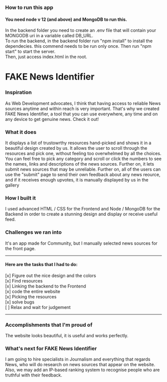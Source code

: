 <h3>How to run this app</h3>
<h4>You need node v 12 (and above) and MongoDB to run this.</h4>
<p>
In the backend folder you need to create an .env file that will contain your MONGODB uri in a variable called DB_URL. <br>
To run the backend, in the backend folder run "npm install" to install the dependecies. this commend needs to be run only once. Then run "npm start" to start the server.<br>
Then, just access index.html in the root.
</p>
<h1>FAKE News Identifier</h1>

<h3>Inspiration</h3>
<p>As Web Development advocates, I think that having access to reliable News sources anytime and within reach is very important. That's why we created FAKE News Identifier, a tool that you can use everywhere, any time and on any device to get genuine news. Check it out!</p>
<h3>What it does</h3>
<p>It displays a list of trustowrthy resources hand-picked and shows it in a beautiful design created by us. It allows the user to scroll through the resources and pick one, without feeling too overwhelmed by all the choices. You can feel free to pick any category and scroll or click the numbers to see the names, links and descriptions of the news sources. Further on, it lets submit news sources that may be unreliable. Further on, all of the users can use the "submit" page to send their own feedback about
any news reource, and if it receives enough upvotes, it is manually displayed by us in the gallery</p>

<h3>How I built it</h3>
<p>I used advanced HTML / CSS for the Frontend and Node / MongoDB for the Backend in order to create a stunning design and display or receive useful feed.</p>

<h3>Challenges we ran into</h3>
It's an app made for Community, but I manually selected news sources for the front page.
<hr>
<h4>Here are the tasks that I had to do:</h4>
[x] Figure out the nice design and the colors <br>
[x] Find resources <br>
[x] Linking the backend to the Frontend <br>
[x] code the entire website <br>
[x] Picking the resources <br>
[x] solve bugs <br>
[ ] Relax and wait for judgement <br>
<hr>
<h3>Accomplishments that I'm proud of</h3>
<p>The website looks beautiful, it is useful and works perfectly.</p>

<h3>What's next for FAKE News Identifier</h3>
<p>I am going to hire specialists in Journalism and everything that regards News, who will do research on news sources that appear on the website. Also, we may add an IP-based ranking system to recognise people who are truthful with their feedback.</p>
